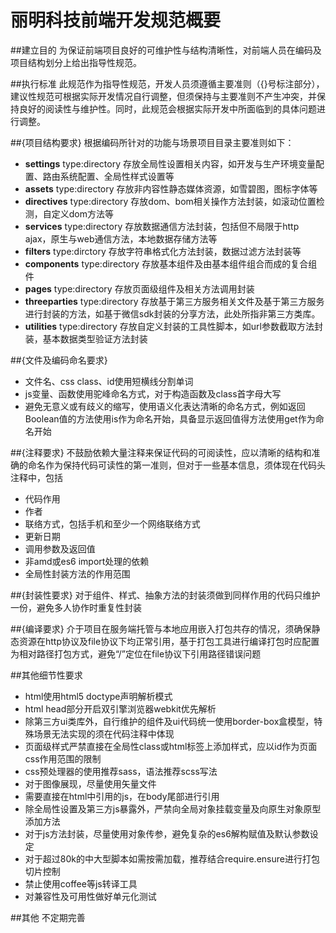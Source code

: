 # 丽明科技前端开发规范概要

##建立目的
为保证前端项目良好的可维护性与结构清晰性，对前端人员在编码及项目结构划分上给出指导性规范。

##执行标准
此规范作为指导性规范，开发人员须遵循主要准则（{}号标注部分），建议性规范可根据实际开发情况自行调整，但须保持与主要准则不产生冲突，并保持良好的阅读性与维护性。同时，此规范会根据实际开发中所面临到的具体问题进行调整。

##{项目结构要求}
根据编码所针对的功能与场景项目目录主要准则如下：
- **settings** type:directory 存放全局性设置相关内容，如开发与生产环境变量配置、路由系统配置、全局性样式设置等
- **assets** type:directory 存放非内容性静态媒体资源，如雪碧图，图标字体等
- **directives** type:directory 存放dom、bom相关操作方法封装，如滚动位置检测，自定义dom方法等
- **services** type:directory 存放数据通信方法封装，包括但不局限于http ajax，原生与web通信方法，本地数据存储方法等
- **filters** type:dirctory 存放字符串格式化方法封装，数据过滤方法封装等
- **components** type:directory 存放基本组件及由基本组件组合而成的复合组件
- **pages** type:directory 存放页面级组件及相关方法调用封装
- **threeparties** type:directory 存放基于第三方服务相关文件及基于第三方服务进行封装的方法，如基于微信sdk封装的分享方法，此处所指非第三方类库。
- **utilities** type:directory 存放自定义封装的工具性脚本，如url参数截取方法封装，基本数据类型验证方法封装

##{文件及编码命名要求}
- 文件名、css class、id使用短横线分割单词
- js变量、函数使用驼峰命名方式，对于构造函数及class首字母大写
- 避免无意义或有歧义的缩写，使用语义化表达清晰的命名方式，例如返回Boolean值的方法使用is作为命名开始，具备显示返回值得方法使用get作为命名开始

##{注释要求}
不鼓励依赖大量注释来保证代码的可阅读性，应以清晰的结构和准确的命名作为保持代码可读性的第一准则，但对于一些基本信息，须体现在代码头注释中，包括
- 代码作用
- 作者
- 联络方式，包括手机和至少一个网络联络方式
- 更新日期
- 调用参数及返回值
- 非amd或es6 import处理的依赖
- 全局性封装方法的作用范围

##{封装性要求}
对于组件、样式、抽象方法的封装须做到同样作用的代码只维护一份，避免多人协作时重复性封装

##{编译要求}
介于项目在服务端托管与本地应用嵌入打包共存的情况，须确保静态资源在http协议及file协议下均正常引用，基于打包工具进行编译打包时应配置为相对路径打包方式，避免“/”定位在file协议下引用路径错误问题

##其他细节性要求
- html使用html5 doctype声明解析模式
- html head部分开启双引擎浏览器webkit优先解析
- 除第三方ui类库外，自行维护的组件及ui代码统一使用border-box盒模型，特殊场景无法实现的须在代码注释中体现
- 页面级样式严禁直接在全局性class或html标签上添加样式，应以id作为页面css作用范围的限制
- css预处理器的使用推荐sass，语法推荐scss写法
- 对于图像展现，尽量使用矢量文件
- 需要直接在html中引用的js，在body尾部进行引用
- 除全局性设置及第三方js暴露外，严禁向全局对象挂载变量及向原生对象原型添加方法
- 对于js方法封装，尽量使用对象传参，避免复杂的es6解构赋值及默认参数设定
- 对于超过80k的中大型脚本如需按需加载，推荐结合require.ensure进行打包切片控制
- 禁止使用coffee等js转译工具
- 对兼容性及可用性做好单元化测试


##其他
不定期完善
